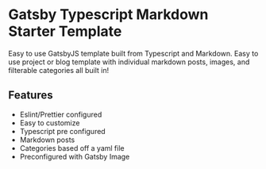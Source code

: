 # Gatsby Typescript Markdown Starter Template

Easy to use GatsbyJS template built from Typescript and Markdown. Easy to use project or blog template with individual markdown posts, images, and filterable categories all built in!

## Features
- Eslint/Prettier configured
- Easy to customize
- Typescript pre configured
- Markdown posts
- Categories based off a yaml file
- Preconfigured with Gatsby Image
